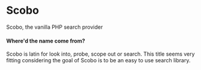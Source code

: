 # Scobo
Scobo, the vanilla PHP search provider

#### Where'd the name come from?
Scobo is latin for look into, probe, scope out or search. This title seems very fitting considering the goal of Scobo is to be an easy to use search library.
